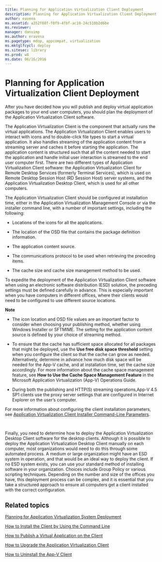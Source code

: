 ```yaml
---
title: Planning for Application Virtualization Client Deployment
description: Planning for Application Virtualization Client Deployment
author: eavena
ms.assetid: a352f80f-f0f9-4fbf-ac10-24c510b2d6be
ms.reviewer: 
manager: dansimp
ms.author: eravena
ms.pagetype: mdop, appcompat, virtualization
ms.mktglfcycl: deploy
ms.sitesec: library
ms.prod: w8
ms.date: 06/16/2016
---
```



# Planning for Application Virtualization Client Deployment


After you have decided how you will publish and deploy virtual application packages to your end user computers, you should plan the deployment of the Application Virtualization Client software.

The Application Virtualization Client is the component that actually runs the virtual applications. The Application Virtualization Client enables users to interact with icons and to double-click file types to start a virtual application. It also handles streaming of the application content from a streaming server and caches it before starting the application. The application content is structured such that all the content needed to start the application and handle initial user interaction is streamed to the end user computer first. There are two different types of Application Virtualization Client software: the Application Virtualization Client for Remote Desktop Services (formerly Terminal Services), which is used on Remote Desktop Session Host (RD Session Host) server systems, and the Application Virtualization Desktop Client, which is used for all other computers.

The Application Virtualization Client should be configured at installation time, either in the Application Virtualization Management Console or via the installer command line, with a number of important settings, including the following:

-   Locations of the icons for all the applications.

-   The location of the OSD file that contains the package definition information.

-   The application content source.

-   The communications protocol to be used when retrieving the preceding items.

-   The cache size and cache size management method to be used.

To expedite the deployment of the Application Virtualization Client software when using an electronic software distribution (ESD) solution, the preceding settings must be defined carefully in advance. This is especially important when you have computers in different offices, where their clients would need to be configured to use different source locations.

**Note**  
-   The icon location and OSD file values are an important factor to consider when choosing your publishing method, whether using Windows Installer or SFTMIME. The setting for the application content source is defined by your choice of streaming method.

-   To ensure that the cache has sufficient space allocated for all packages that might be deployed, use the **Use free disk space threshold** setting when you configure the client so that the cache can grow as needed. Alternatively, determine in advance how much disk space will be needed for the App-V cache, and at installation time, set the cache size accordingly. For more information about the cache space management feature, see **How to Use the Cache Space Management Feature** in the Microsoft Application Virtualization (App-V) Operations Guide.

-   During both the publishing and HTTP(S) streaming operations,App-V 4.5 SP1 clients use the proxy server settings that are configured in Internet Explorer on the user’s computer.

For more information about configuring the client installation parameters, see [Application Virtualization Client Installer Command-Line Parameters](application-virtualization-client-installer-command-line-parameters.md).

 

Finally, you need to determine how to deploy the Application Virtualization Desktop Client software for the desktop clients. Although it is possible to deploy the Application Virtualization Desktop Client manually on each computer, most organizations would need to do this through some automated process. A medium or large organization might have an ESD system in operation, and that would be an ideal way to deploy the client. If no ESD system exists, you can use your standard method of installing software in your organization. Choices include Group Policy or various scripting techniques. Depending on the number and size of the offices you have, this deployment process can be complex, and it is essential that you take a structured approach to ensure all computers get a client installed with the correct configuration.

## Related topics


[Planning for Application Virtualization System Deployment](planning-for-application-virtualization-system-deployment.md)

[How to Install the Client by Using the Command Line](how-to-install-the-client-by-using-the-command-line-new.md)

[How to Publish a Virtual Application on the Client](how-to-publish-a-virtual-application-on-the-client.md)

[How to Upgrade the Application Virtualization Client](how-to-upgrade-the-application-virtualization-client.md)

[How to Uninstall the App-V Client](how-to-uninstall-the-app-v-client.md)

 

 






